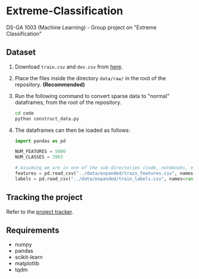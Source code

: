 # Extreme-Classification

DS-GA 1003 (Machine Learning) - Group project on "Extreme Classification"

## Dataset

1. Download `train.csv` and `dev.csv` from [here](https://worksheets.codalab.org/worksheets/0x0a35e4ca487b4892976188108704011c).
2. Place the files inside the directory `data/raw/` in the root of the repository. **(Recommended)**
3. Run the following command to convert sparse data to "normal" dataframes, from the root of the repository.

   ```bash
   cd code
   python construct_data.py
   ```

4. The dataframes can then be loaded as follows:

   ```python
   import pandas as pd

   NUM_FEATURES = 5000
   NUM_CLASSES = 3993

   # Assuming we are in one of the sub-directories (code, notebooks, etc)
   features = pd.read_csv("../data/expanded/train_features.csv", names=range(NUM_FEATURES))
   labels = pd.read_csv("../data/expanded/train_labels.csv", names=range(NUM_CLASSES))
   ```

## Tracking the project

Refer to the [project tracker](https://github.com/MrinalJain17/Extreme-Classification/projects/1).

## Requirements

- numpy
- pandas
- scikit-learn
- matplotlib
- tqdm
